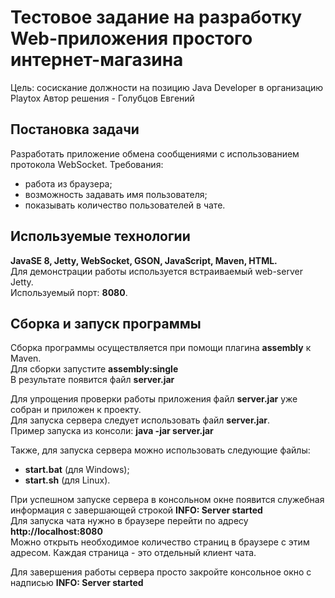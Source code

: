# Тестовое задание на разработку Web-приложения простого интернет-магазина

Цель: сосискание должности на позицию Java Developer в организацию Playtox
Автор решения - Голубцов Евгений     

## Постановка задачи
Разработать приложение обмена сообщениями с использованием протокола WebSocket.
Требования:
- работа из браузера;
- возможность задавать имя пользователя;
- показывать количество пользователей в чате.

## Используемые технологии
**JavaSE 8, Jetty, WebSocket, GSON, JavaScript, Maven, HTML.**  
Для демонстрации работы используется встраиваемый web-server Jetty.  
Используемый порт: **8080**.

## Сборка и запуск программы
Сборка программы осуществляется при помощи плагина **assembly** к Maven.    
Для сборки запустите **assembly:single**  
В результате появится файл **server.jar**   

Для упрощения проверки работы приложения файл **server.jar** уже собран и приложен к проекту.   
Для запуска сервера следует использовать файл **server.jar**.     
Пример запуска из консоли: **java -jar server.jar**    

Также, для запуска сервера можно использовать следующие файлы:
- **start.bat** (для Windows);
- **start.sh** (для Linux).

При успешном запуске сервера в консольном окне появится служебная информация с завершающей строкой **INFO: Server started**  
Для запуска чата нужно в браузере перейти по адресу **http://localhost:8080**   
Можно открыть необходимое количество страниц в браузере с этим адресом. 
Каждая страница - это отдельный клиент чата.    

Для завершения работы сервера просто закройте консольное окно с надписью **INFO: Server started** 
